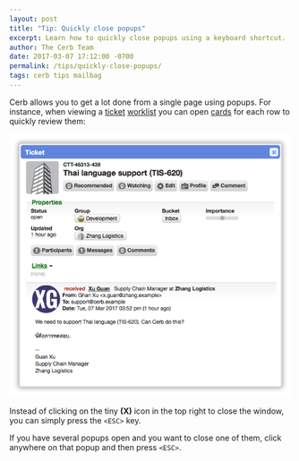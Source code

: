 ```yaml
---
layout: post
title: "Tip: Quickly close popups"
excerpt: Learn how to quickly close popups using a keyboard shortcut.
author: The Cerb Team
date: 2017-03-07 17:12:00 -0700
permalink: /tips/quickly-close-popups/
tags: cerb tips mailbag
---
```


Cerb allows you to get a lot done from a single page using popups. For instance, when viewing a [ticket](/docs/tickets/) [worklist](/docs/worklists/) you can open [cards](/docs/cards/) for each row to quickly review them:

<div class="cerb-screenshot">
<img src="/assets/images/tips/quickly-close-popups/popup.png" class="screenshot">
</div>

Instead of clicking on the tiny **(X)** icon in the top right to close the window, you can simply press the `<ESC>` key.

If you have several popups open and you want to close one of them, click anywhere on that popup and then press `<ESC>`.